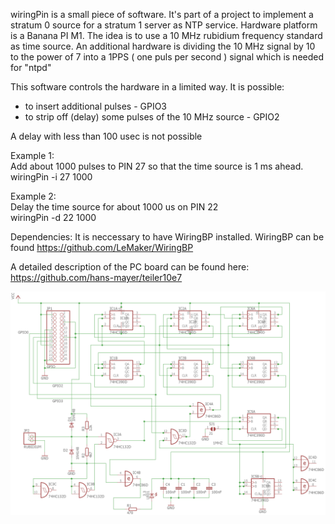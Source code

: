 
wiringPin is a small piece of software. It's part of a project to implement a
stratum 0 source for a stratum 1 server as NTP service. Hardware platform is a Banana PI M1.
The idea is to use a 10 MHz rubidium frequency standard as time source.
An additional hardware is dividing the 10 MHz signal by 10 to the power of 7
into a 1PPS ( one puls per second ) signal which is needed for "ntpd"

This software controls the hardware in a limited way. It is possible:
* to insert additional pulses - GPIO3
* to strip off (delay) some pulses of the 10 MHz source - GPIO2

A delay with less than 100 usec is not possible

Example 1:  
Add about 1000 pulses to PIN 27 so that the time source is 1 ms ahead.  
  wiringPin -i 27 1000

Example 2:  
Delay the time source for about 1000 us on PIN 22  
  wiringPin -d 22 1000

Dependencies:
It is neccessary to have WiringBP installed.
WiringBP can be found https://github.com/LeMaker/WiringBP

A detailed description of the PC board can be found here: https://github.com/hans-mayer/teiler10e7

![schaltplan](/schaltplan10p7.png)
